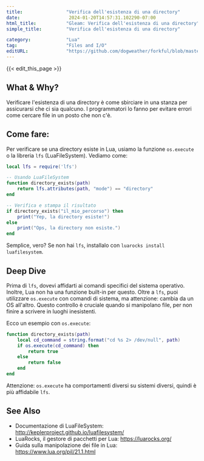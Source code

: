 ```yaml
---
title:                "Verifica dell'esistenza di una directory"
date:                  2024-01-20T14:57:31.102290-07:00
html_title:           "Gleam: Verifica dell'esistenza di una directory"
simple_title:         "Verifica dell'esistenza di una directory"

category:             "Lua"
tag:                  "Files and I/O"
editURL:              "https://github.com/dogweather/forkful/blob/master/content/it/lua/checking-if-a-directory-exists.md"
---
```


{{< edit_this_page >}}

## What & Why?
Verificare l'esistenza di una directory è come sbirciare in una stanza per assicurarsi che ci sia qualcuno. I programmatori lo fanno per evitare errori come cercare file in un posto che non c'è.

## Come fare:
Per verificare se una directory esiste in Lua, usiamo la funzione `os.execute` o la libreria `lfs` (LuaFileSystem). Vediamo come:

```Lua
local lfs = require('lfs')

-- Usando LuaFileSystem
function directory_exists(path)
    return lfs.attributes(path, "mode") == "directory"
end

-- Verifica e stampa il risultato
if directory_exists("il_mio_percorso") then
    print("Yep, la directory esiste!")
else
    print("Ops, la directory non esiste.")
end
```

Semplice, vero? Se non hai `lfs`, installalo con `luarocks install luafilesystem`.

## Deep Dive
Prima di `lfs`, dovevi affidarti ai comandi specifici del sistema operativo. Inoltre, Lua non ha una funzione built-in per questo. Oltre a `lfs`, puoi utilizzare `os.execute` con comandi di sistema, ma attenzione: cambia da un OS all'altro. Questo controllo è cruciale quando si manipolano file, per non finire a scrivere in luoghi inesistenti.

Ecco un esempio con `os.execute`:

```Lua
function directory_exists(path)
    local cd_command = string.format("cd %s 2> /dev/null", path)
    if os.execute(cd_command) then
        return true
    else
        return false
    end
end
```

Attenzione: `os.execute` ha comportamenti diversi su sistemi diversi, quindi è più affidabile `lfs`.

## See Also
- Documentazione di LuaFileSystem: http://keplerproject.github.io/luafilesystem/
- LuaRocks, il gestore di pacchetti per Lua: https://luarocks.org/
- Guida sulla manipolazione dei file in Lua: https://www.lua.org/pil/21.1.html
